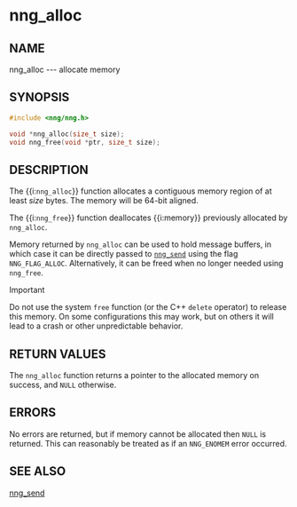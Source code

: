 # nng_alloc

## NAME

nng_alloc --- allocate memory

## SYNOPSIS

```c
#include <nng/nng.h>

void *nng_alloc(size_t size);
void nng_free(void *ptr, size_t size);
```

## DESCRIPTION

The {{i:`nng_alloc`}} function allocates a contiguous memory region of
at least _size_ bytes.
The memory will be 64-bit aligned.

The {{i:`nng_free`}} function deallocates {{i:memory}} previously allocated by `nng_alloc`.

Memory returned by `nng_alloc` can be used to hold message buffers, in which
case it can be directly passed to [`nng_send`][nng_send] using the flag `NNG_FLAG_ALLOC`.
Alternatively, it can be freed when no longer needed using `nng_free`.

> [!IMPORTANT]
> Do not use the system `free` function (or the C++ `delete` operator) to release this memory.
> On some configurations this may work, but on others it will lead to a crash or
> other unpredictable behavior.

## RETURN VALUES

The `nng_alloc` function returns a pointer to the allocated memory on success,
and `NULL` otherwise.

## ERRORS

No errors are returned, but if memory cannot be allocated then `NULL` is returned.
This can reasonably be treated as if an `NNG_ENOMEM` error occurred.

## SEE ALSO

[nng_send][nng_send]

[nng_send]: [TODO.md]
